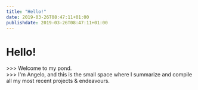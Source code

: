 ```yaml
---
title: "Hello!"
date: 2019-03-26T08:47:11+01:00
publishdate: 2019-03-26T08:47:11+01:00
---
```

# Hello! 

<p> >>> Welcome to my pond. <br>
>>> I'm Angelo, and this is the small space where I summarize and compile all my most recent projects & endeavours. </p>

